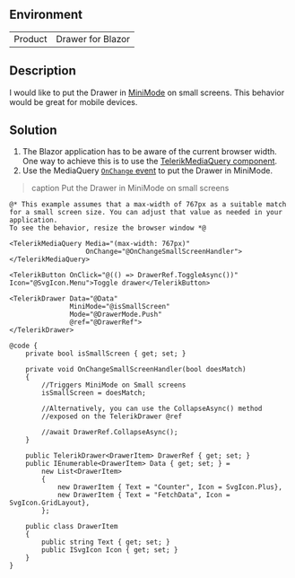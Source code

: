 
## Environment
<table>
<tbody>
<tr>
<td>Product</td>
<td>Drawer for Blazor</td>
</tr>
</tbody>
</table>

## Description

I would like to put the Drawer in [MiniMode](slug:drawer-mini-mode) on small screens. This behavior would be great for mobile devices.

## Solution

1. The Blazor application has to be aware of the current browser width. One way to achieve this is to use the [TelerikMediaQuery component](slug:mediaquery-overview).
2. Use the MediaQuery [`OnChange` event](slug:mediaquery-events) to put the Drawer in MiniMode.

>caption Put the Drawer in MiniMode on small screens

````RAZOR
@* This example assumes that a max-width of 767px as a suitable match for a small screen size. You can adjust that value as needed in your application.
To see the behavior, resize the browser window *@

<TelerikMediaQuery Media="(max-width: 767px)" 
                   OnChange="@OnChangeSmallScreenHandler">
</TelerikMediaQuery>

<TelerikButton OnClick="@(() => DrawerRef.ToggleAsync())" Icon="@SvgIcon.Menu">Toggle drawer</TelerikButton>

<TelerikDrawer Data="@Data"
               MiniMode="@isSmallScreen"
               Mode="@DrawerMode.Push"
               @ref="@DrawerRef">
</TelerikDrawer>

@code {
    private bool isSmallScreen { get; set; }

    private void OnChangeSmallScreenHandler(bool doesMatch)
    {
        //Triggers MiniMode on Small screens
        isSmallScreen = doesMatch;

        //Alternatively, you can use the CollapseAsync() method
        //exposed on the TelerikDrawer @ref

        //await DrawerRef.CollapseAsync();
    }

    public TelerikDrawer<DrawerItem> DrawerRef { get; set; }
    public IEnumerable<DrawerItem> Data { get; set; } =
        new List<DrawerItem>
        {
            new DrawerItem { Text = "Counter", Icon = SvgIcon.Plus},
            new DrawerItem { Text = "FetchData", Icon = SvgIcon.GridLayout},
        };

    public class DrawerItem
    {
        public string Text { get; set; }
        public ISvgIcon Icon { get; set; }
    }
}
````

